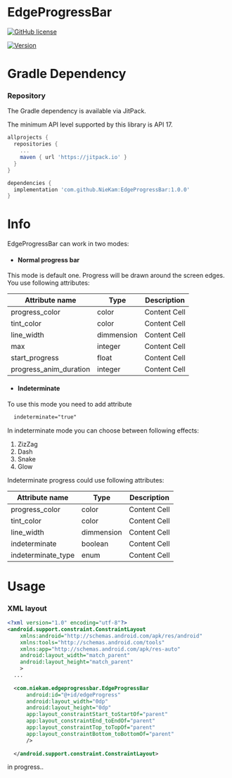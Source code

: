 # EdgeProgressBar

[![GitHub license](https://img.shields.io/badge/License-Apache-green.svg)](https://github.com/NieKam/EdgeProgressBar/blob/master/LICENSE)

[![Version](https://img.shields.io/badge/Version-1.0-blue.svg)](https://jitpack.io/#NieKam/EdgeProgressBar/1.0.0)

# Gradle Dependency

### Repository

The Gradle dependency is available via JitPack.

The minimum API level supported by this library is API 17.

```gradle
allprojects {
  repositories {
    ...
    maven { url 'https://jitpack.io' }
  }
}
```
```gradle
dependencies {
  implementation 'com.github.NieKam:EdgeProgressBar:1.0.0'
}
```
# Info

EdgeProgressBar can work in two modes:
- #### Normal progress bar

This mode is default one. Progress will be drawn around the screen edges. You use following attributes:

| Attribute name    | Type | Description |
| -------------   | ------------- | -------------|
| progress_color  |  color  | Content Cell  |
| tint_color  | color  | Content Cell  |
| line_width  | dimmension  | Content Cell  |
| max  | integer  | Content Cell  |
| start_progress  | float  | Content Cell  |
| progress_anim_duration  | integer  | Content Cell  |

- #### Indeterminate

To use this mode you need to add attribute 

```xml
  indeterminate="true"
```
In indeterminate mode you can choose between following effects:

1. ZizZag
2. Dash
3. Snake
4. Glow

Indeterminate progress could use following attributes:

| Attribute name    | Type | Description |
| -------------   | ------------- | -------------|
| progress_color  |  color  | Content Cell  |
| tint_color  | color  | Content Cell  |
| line_width  | dimmension  | Content Cell  |
| indeterminate  | boolean  | Content Cell  |
| indeterminate_type  | enum  | Content Cell  |

# Usage

### XML layout

```xml
<?xml version="1.0" encoding="utf-8"?>
<android.support.constraint.ConstraintLayout
    xmlns:android="http://schemas.android.com/apk/res/android"
    xmlns:tools="http://schemas.android.com/tools"
    xmlns:app="http://schemas.android.com/apk/res-auto"
    android:layout_width="match_parent"
    android:layout_height="match_parent"
    >
  ...
  
  <com.niekam.edgeprogressbar.EdgeProgressBar
      android:id="@+id/edgeProgress"
      android:layout_width="0dp"
      android:layout_height="0dp"
      app:layout_constraintStart_toStartOf="parent"
      app:layout_constraintEnd_toEndOf="parent"
      app:layout_constraintTop_toTopOf="parent"
      app:layout_constraintBottom_toBottomOf="parent"
      />
  
  </android.support.constraint.ConstraintLayout>
```

in progress..
